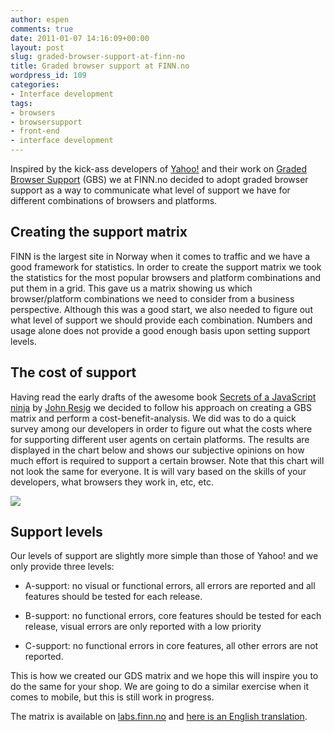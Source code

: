 ```yaml
---
author: espen
comments: true
date: 2011-01-07 14:16:09+00:00
layout: post
slug: graded-browser-support-at-finn-no
title: Graded browser support at FINN.no
wordpress_id: 109
categories:
- Interface development
tags:
- browsers
- browsersupport
- front-end
- interface development
---
```


Inspired by the kick-ass developers of [Yahoo!](http://developer.yahoo.com/) and their work on [Graded Browser Support](http://developer.yahoo.com/yui/articles/gbs/) (GBS) we at FINN.no decided to adopt graded browser support as a way to communicate what level of support we have for different combinations of browsers and platforms.


## Creating the support matrix


FINN is the largest site in Norway when it comes to traffic and we have a good framework for statistics. In order to create the support matrix we took the statistics for the most popular browsers and platform combinations and put them in a grid. This gave us a matrix showing us which browser/platform combinations we need to consider from a business perspective. Although this was a good start, we also needed to figure out what level of support we should provide each combination. Numbers and usage alone does not provide a good enough basis upon setting support levels.


## The cost of support


Having read the early drafts of the awesome book [Secrets of a JavaScript ninja](http://jsninja.com/) by [John Resig](http://ejohn.org/) we decided to follow his approach on creating a GBS matrix and perform a cost-benefit-analysis. We did was to do a quick survey among our developers in order to figure out what the costs where for supporting different user agents on certain platforms. The results are displayed in the chart below and shows our subjective opinions on how much effort is required to support a certain browser. Note that this chart will not look the same for everyone. It is will vary based on the skills of your developers, what browsers they work in, etc, etc.

[![](http://tech.finn.no/wp-content/uploads/2011/01/kostnyttenettleser1-600x414-300x207.png)](http://tech.finn.no/2011/01/07/graded-browser-support-at-finn-no/kostnyttenettleser1-600x414/)


## Support levels


Our levels of support are slightly more simple than those of Yahoo! and we only provide three levels:



	
  * A-support: no visual or functional errors, all errors are reported and all features should be tested for each release.

	
  * B-support: no functional errors, core features should be tested for each release, visual errors are only reported with a low priority

	
  * C-support: no functional errors in core features, all other errors are not reported.


This is how we created our GDS matrix and we hope this will inspire you to do the same for your shop. We are going to do a similar exercise when it comes to mobile, but this is still work in progress.

The matrix is available on [labs.finn.no](http://labs.finn.no/nettlesermatrisen) and [here is an English translation](http://translate.google.com/translate?js=n&prev=_t&hl=en&ie=UTF-8&layout=2&eotf=1&sl=no&tl=en&u=http://labs.finn.no/nettlesermatrisen/).
